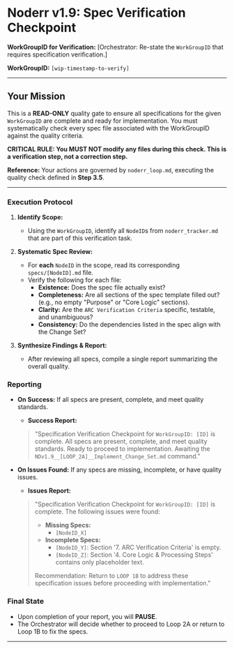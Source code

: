 # Noderr v1.9: Spec Verification Checkpoint

**WorkGroupID for Verification:**
[Orchestrator: Re-state the `WorkGroupID` that requires specification verification.]

**WorkGroupID:** `[wip-timestamp-to-verify]`

---

## Your Mission
This is a **READ-ONLY** quality gate to ensure all specifications for the given `WorkGroupID` are complete and ready for implementation. You must systematically check every spec file associated with the WorkGroupID against the quality criteria.

**CRITICAL RULE: You MUST NOT modify any files during this check. This is a verification step, not a correction step.**

**Reference:** Your actions are governed by `noderr_loop.md`, executing the quality check defined in **Step 3.5**.

---

### Execution Protocol

1.  **Identify Scope:**
    *   Using the `WorkGroupID`, identify all `NodeID`s from `noderr_tracker.md` that are part of this verification task.

2.  **Systematic Spec Review:**
    *   For **each** `NodeID` in the scope, read its corresponding `specs/[NodeID].md` file.
    *   Verify the following for each file:
        *   **Existence:** Does the spec file actually exist?
        *   **Completeness:** Are all sections of the spec template filled out? (e.g., no empty "Purpose" or "Core Logic" sections).
        *   **Clarity:** Are the `ARC Verification Criteria` specific, testable, and unambiguous?
        *   **Consistency:** Do the dependencies listed in the spec align with the Change Set?

3.  **Synthesize Findings & Report:**
    *   After reviewing all specs, compile a single report summarizing the overall quality.

### Reporting

*   **On Success:** If all specs are present, complete, and meet quality standards.
    *   **Success Report:**
    > "Specification Verification Checkpoint for `WorkGroupID: [ID]` is complete. All specs are present, complete, and meet quality standards. Ready to proceed to implementation. Awaiting the `NDv1.9__[LOOP_2A]__Implement_Change_Set.md` command."

*   **On Issues Found:** If any specs are missing, incomplete, or have quality issues.
    *   **Issues Report:**
    > "Specification Verification Checkpoint for `WorkGroupID: [ID]` is complete. The following issues were found:
    >
    > *   **Missing Specs:**
    >     *   `[NodeID_X]`
    > *   **Incomplete Specs:**
    >     *   `[NodeID_Y]`: Section '7. ARC Verification Criteria' is empty.
    >     *   `[NodeID_Z]`: Section '4. Core Logic & Processing Steps' contains only placeholder text.
    >
    > Recommendation: Return to `LOOP 1B` to address these specification issues before proceeding with implementation."

### Final State

*   Upon completion of your report, you will **PAUSE**.
*   The Orchestrator will decide whether to proceed to Loop 2A or return to Loop 1B to fix the specs.
---
